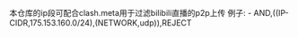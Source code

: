 本仓库的ip段可配合clash.meta用于过滤bilibili直播的p2p上传
例子: - AND,((IP-CIDR,175.153.160.0/24),(NETWORK,udp)),REJECT
